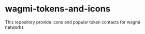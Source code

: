 # wagmi-tokens-and-icons
This repository provide icons and popular token contacts for wagmi networks
